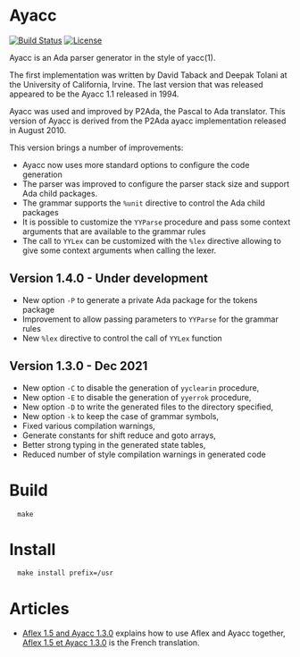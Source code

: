 # Ayacc

[![Build Status](https://img.shields.io/endpoint?url=https://porion.vacs.fr/porion/api/v1/projects/ayacc/badges/build.json)](https://porion.vacs.fr/porion/projects/view/ayacc/summary)
[![License](http://img.shields.io/badge/license-UCI-blue.svg)](LICENSE)

Ayacc is an Ada parser generator in the style of yacc(1).

The first implementation was written by David Taback and Deepak Tolani
at the University of California, Irvine.  The last version that was released
appeared to be the Ayacc 1.1 released in 1994.

Ayacc was used and improved by P2Ada, the Pascal to Ada translator.
This version of Ayacc is derived from the P2Ada ayacc implementation
released in August 2010.

This version brings a number of improvements:

- Ayacc now uses more standard options to configure the code generation
- The parser was improved to configure the parser stack size and
  support Ada child packages.
- The grammar supports the `%unit` directive to control the Ada child packages
- It is possible to customize the `YYParse` procedure and pass some context
  arguments that are available to the grammar rules
- The call to `YYLex` can be customized with the `%lex` directive allowing to
  give some context arguments when calling the lexer.

## Version 1.4.0 - Under development

- New option `-P` to generate a private Ada package for the tokens package
- Improvement to allow passing parameters to `YYParse` for the grammar rules
- New `%lex` directive to control the call of `YYLex` function

## Version 1.3.0 - Dec 2021

- New option `-C` to disable the generation of `yyclearin` procedure,
- New option `-E` to disable the generation of `yyerrok` procedure,
- New option `-D` to write the generated files to the directory specified,
- New option `-k` to keep the case of grammar symbols,
- Fixed various compilation warnings,
- Generate constants for shift reduce and goto arrays,
- Better strong typing in the generated state tables,
- Reduced number of style compilation warnings in generated code

# Build

```
  make
```

# Install
```
  make install prefix=/usr
```

# Articles

* [Aflex 1.5 and Ayacc 1.3.0](https://blog.vacs.fr/vacs/blogs/post.html?post=2021/12/18/Aflex-1.5-and-Ayacc-1.3.0)
  explains how to use Aflex and Ayacc together, 
  [Aflex 1.5 et Ayacc 1.3.0](https://www.ada-france.org/adafr/blogs/post.html?post=2021/12/19/Aflex-1.5-et-Ayacc-1.3.0)
  is the French translation.
